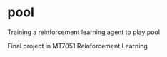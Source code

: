 # pool
Training a reinforcement learning agent to play pool

Final project in MT7051 Reinforcement Learning